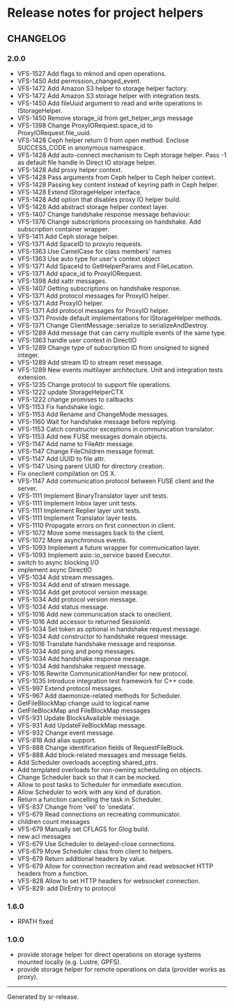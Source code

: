 # Release notes for project helpers


CHANGELOG
---------

### 2.0.0



* VFS-1527 Add flags to mknod and open operations.
* VFS-1450 Add permission_changed_event.
* VFS-1472 Add Amazon S3 helper to storage helper factory.
* VFS-1472 Add Amazon S3 storage helper with integration tests.
* VFS-1450 Add fileUuid argument to read and write operations in IStorageHelper.
* VFS-1450 Remove storage_id from get_helper_args message
* VFS-1398 Change ProxyIORequest.space_id to ProxyIORequest.file_uuid.
* VFS-1428 Ceph helper return 0 from open method. Enclose SUCCESS_CODE in anonymous namespace.
* VFS-1428 Add auto-connect mechanism to Ceph storage helper. Pass -1 as default file handle in Direct IO storage helper.
* VFS-1428 Add proxy helper context.
* VFS-1428 Pass arguments from Ceph helper to Ceph helper context.
* VFS-1428 Passing key content instead of keyring path in Ceph helper.
* VFS-1428 Extend IStorageHelper interface.
* VFS-1428 Add option that disables proxy IO helper build.
* VFS-1428 Add abstract storage helper context layer.
* VFS-1407 Change handshake response message behaviour.
* VFS-1376 Change subscriptions processing on handshake. Add subscription container wrapper.
* VFS-1411 Add Ceph storage helper.
* VFS-1371 Add SpaceID to proxyio requests.
* VFS-1363 Use CamelCase for class members' names
* VFS-1363 Use auto type for user's context object
* VFS-1371 Add SpaceId to GetHelperParams and FileLocation.
* VFS-1371 Add space_id to ProxyIORequest.
* VFS-1398 Add xattr messages.
* VFS-1407 Getting subscriptions on handshake response.
* VFS-1371 Add protocol messages for ProxyIO helper.
* VFS-1371 Add ProxyIO helper.
* VFS-1371 Add protocol messages for ProxyIO helper.
* VFS-1371 Provide default implementations for IStorageHelper methods.
* VFS-1371 Change ClientMessage::serialize to serializeAndDestroy.
* VFS-1289 Add message that can carry multiple events of the same type.
* VFS-1363 handle user context in DirectIO
* VFS-1289 Change type of subscription ID from unsigned to signed integer.
* VFS-1289 Add stream ID to stream reset message.
* VFS-1289 New events multilayer architecture. Unit and integration tests extension.
* VFS-1235 Change protocol to support file operations.
* VFS-1222 update StorageHelperCTX
* VFS-1222 change promises to callbacks
* VFS-1153 Fix handshake logic.
* VFS-1153 Add Rename and ChangeMode messages.
* VFS-1160 Wait for handshake message before replying.
* VFS-1153 Catch constructor exceptions in communication translator.
* VFS-1153 Add new FUSE messages domain objects.
* VFS-1147 Add name to FileAttr message.
* VFS-1147 Change FileChildren message format.
* VFS-1147 Add UUID to file attr.
* VFS-1147 Using parent UUID for directory creation.
* Fix oneclient compilation on OS X.
* VFS-1147 Add communication protocol between FUSE client and the server.
* VFS-1111 Implement BinaryTranslator layer unit tests.
* VFS-1111 Implement Inbox layer unit tests.
* VFS-1111 Implement Replier layer unit tests.
* VFS-1111 Implement Translator layer tests.
* VFS-1110 Propagate errors on first connection in client.
* VFS-1072 Move some messages back to the client.
* VFS-1072 More asynchronous events.
* VFS-1093 Implement a future wrapper for communication layer.
* VFS-1093 Implement asio::io_service based Executor.
* switch to async blocking I/O
* implement async DirectIO
* VFS-1034 Add stream messages.
* VFS-1034 Add end of stream message.
* VFS-1034 Add get protocol version message.
* VFS-1034 Add protocol version message.
* VFS-1034 Add status message.
* VFS-1016 Add new communication stack to oneclient.
* VFS-1016 Add accessor to returned SessionId.
* VFS-1034 Set token as optional in handshake request message.
* VFS-1034 Add constructor to handshake request message.
* VFS-1016 Translate handshake message and response.
* VFS-1034 Add ping and pong messages.
* VFS-1034 Add handshake response message.
* VFS-1034 Add handshake request message.
* VFS-1016 Rewrite CommunicationHandler for new protocol.
* VFS-1035 Introduce integration test framework for C++ code.
* VFS-997 Extend protocol messages.
* VFS-967 Add daemonize-related methods for Scheduler.
* GetFileBlockMap change uuid to logical name
* GetFileBlockMap and FileBlockMap messages
* VFS-931 Update BlocksAvailable message.
* VFS-931 Add UpdateFileBlockMap message.
* VFS-932 Change event message.
* VFS-818 Add alias support.
* VFS-888 Change identification fields of RequestFileBlock.
* VFS-888 Add block-related messages and message fields.
* Add Scheduler overloads accepting shared_ptrs.
* Add templated overloads for non-owning scheduling on objects.
* Change Scheduler back so that it can be mocked.
* Allow to post tasks to Scheduler for immediate execution.
* Allow Scheduler to work with any kind of duration.
* Return a function cancelling the task in Scheduler.
* VFS-837 Change from 'veil' to 'onedata'.
* VFS-679 Read connections on recreating communicator.
* children count messages
* VFS-679 Manually set CFLAGS for Glog build.
* new acl messages
* VFS-679 Use Scheduler to delayed-close connections.
* VFS-679 Move Scheduler class from client to helpers.
* VFS-679 Return additional headers by value.
* VFS-679 Allow for connection recreation and read websocket HTTP headers from a function.
* VFS-828 Allow to set HTTP headers for websocket connection.
* VFS-829: add DirEntry to protocol



### 1.6.0

* RPATH fixed



### 1.0.0


* provide storage helper for direct operations on storage systems mounted locally (e.g. Lustre, GPFS).
* provide storage helper for remote operations on data (provider works as proxy).


________

Generated by sr-release. 
